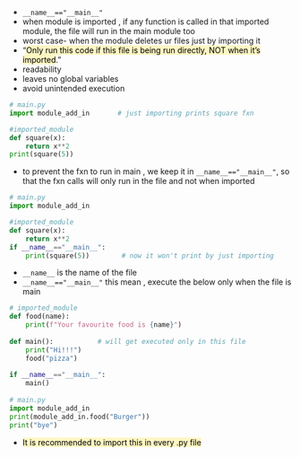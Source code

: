 - `__name__=="__main__"`
- when module is imported , if any function is called in that imported module, the file will run in the main module too
- worst case- when the module deletes ur files just by importing it
- “<mark style="background: #FFF3A3A6;">Only run this code if this file is being run directly, NOT when it’s imported</mark>.”
- readability
- leaves no global variables
- avoid unintended execution
```python
# main.py
import module_add_in       # just importing prints square fxn

#imported_module
def square(x):
    return x**2  
print(square(5))
```
- to prevent the fxn to run in main , we keep it in `__name__=="__main__"`, so that the fxn calls will only run in the file and not when imported 
```python
# main.py
import module_add_in       

#imported_module
def square(x):
    return x**2  
if __name__=="__main__":
    print(square(5))        # now it won't print by just importing
```
- `__name__` is the name of the file
- `__name__=="__main__"` this mean , execute the below only when the file is main 
```python
# imported_module 
def food(name):
    print(f"Your favourite food is {name}")
  
def main():           # will get executed only in this file
    print("Hi!!!")
    food("pizza")
  
if __name__=="__main__":
    main()
    
# main.py
import module_add_in
print(module_add_in.food("Burger"))
print("bye")
```
- <mark style="background: #FFF3A3A6;"> It is recommended to import this in every .py file</mark>